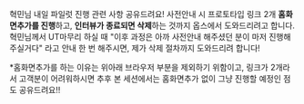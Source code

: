 <span style="font-family:.AppleSDGothicNeoI-Regular;">혁민님</span> 내일 파일럿 진행 관련 사항 공유드려요!
<span style="font-family:.AppleSDGothicNeoI-Regular;">사전안내</span> 시 프로토타입 링크 2개 **홈화면추가를 진행**하고, **인터뷰가 종료되면 삭제**하는 것까지 옵스에서 도와드리려고 합니다.
<span style="font-family:.AppleSDGothicNeoI-Regular;">혁민님께서</span> UT마무리 하실 때 "이후 과정은 아까 사전안내 해주셨던 분이 마저 진행해주실거다" 라고 안내 한 번 해주시면, 제가 삭제 절차까지 도와드리려 합니다!

*홈화면추가를 하는 이유는 위아래 브라우저 부분을 제외하기 위함이고,
<span style="font-family:.AppleSDGothicNeoI-Regular;">링크가</span> 2개라서 고객분이 어려워하시면 추후 본 세션에서는 홈화면추가 없이 그냥 진행할 예정인 점도 공유드려요!!